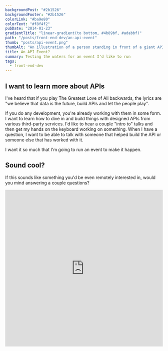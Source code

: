```yaml
---
backgroundPost: "#2b1526"
backgroundFooter: "#2b1526"
colorLink: "#ba9e80"
colorText: "#f8f4f2"
pubDate: "2014-01-23"
gradientTitle: "linear-gradient(to bottom, #4b89bf, #adabbf)"
path: "/posts/front-end-dev/an-api-event"
thumb: "posts/api-event.png"
thumbAlt: "An illustration of a person standing in front of a giant API puzzle, with each piece coming to life and fitting together seamlessly, in the style of an action-packed adventure movie poster, viewed from a dynamic perspective --v 5 --ar 3:2"
title: An API Event?
summary: Testing the waters for an event I'd like to run
tags:
  - front-end-dev
---
```


## I want to learn more about APIs

I've heard that if you play The Greatest Love of All backwards, the lyrics are "we believe that data is the future, build APIs and let the people play".

If you do any development, you're already working with them in some form. I want to learn how to dive in and build things with designed APIs from various third-party services. I'd like to hear a couple "intro to" talks and then get my hands on the keyboard working on something. When I have a question, I want to be able to talk with someone that helped build the API or someone else that has worked with it.

I want it so much that I'm going to run an event to make it happen.

## Sound cool?

If this sounds like something you'd be even remotely interested in, would you mind answering a couple questions?

<div class="typeform-widget" data-url="https://dandenney.typeform.com/to/Kj3vxs" data-text="APIapalooza" style="width:100%;height:500px;">
<iframe width="100%" height="100%" frameborder="0" src="https://dandenney.typeform.com/to/Kj3vxs?typeform-embed=embed-widget" data-qa="iframe"></iframe>

</div>
